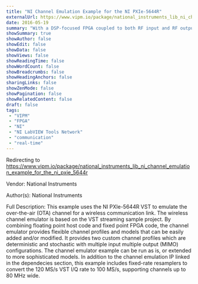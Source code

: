 ```yaml
---
title: "NI Channel Emulation Example for the NI PXIe-5644R"
externalUrl: https://www.vipm.io/package/national_instruments_lib_ni_channel_emulation_example_for_the_ni_pxie_5644r
date: 2016-05-19
summary: "With a DSP-focused FPGA coupled to both RF input and RF output, the NI PXIe-5644R makes an ideal hardware platform for an RF channel emulator. This example implements inline, real-time DSP to apply arbitrary channel models to the RF data."
showSummary: true
showAuthor: false
showEdit: false
showData: false
showViews: false
showReadingTime: false
showWordCount: false
showBreadcrumbs: false
showHeadingAnchors: false
sharingLinks: false
showZenMode: false
showPagination: false
showRelatedContent: false
draft: false
tags:
 - "VIPM"
 - "FPGA"
 - "NI"
 - "NI LabVIEW Tools Network"
 - "communication"
 - "real-time"
---
```


Redirecting to https://www.vipm.io/package/national_instruments_lib_ni_channel_emulation_example_for_the_ni_pxie_5644r

Vendor: National Instruments

Author(s): National Instruments
 
Full Description:
This example uses the NI PXIe-5644R VST to emulate the over-the-air (OTA) channel for a wireless communication link. The wireless channel emulator is based on the VST streaming sample project. By combining floating point host code and fixed point FPGA code, the channel emulator provides flexible channel profiles and models that can be easily added and/or modified. It provides two custom channel profiles which are deterministic and stochastic with multiple input multiple output (MIMO) configurations. The channel emulator example can be run as is, or extended to more sophisticated models. In addition to the channel emulation IP linked in the dependecies section, this example includes fixed-rate resamplers to convert the 120 MS/s VST I/Q rate to 100 MS/s, supporting channels up to 80 MHz wide.